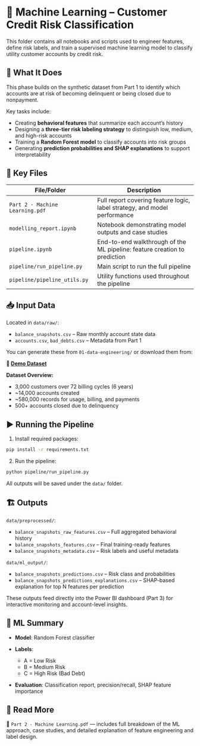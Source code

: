# 🧠 Machine Learning – Customer Credit Risk Classification

This folder contains all notebooks and scripts used to engineer features, define risk labels, and train a supervised machine learning model to classify utility customer accounts by credit risk.

## 🎯 What It Does

This phase builds on the synthetic dataset from Part 1 to identify which accounts are at risk of becoming delinquent or being closed due to nonpayment.

Key tasks include:

* Creating **behavioral features** that summarize each account’s history
* Designing a **three-tier risk labeling strategy** to distinguish low, medium, and high-risk accounts
* Training a **Random Forest model** to classify accounts into risk groups
* Generating **prediction probabilities and SHAP explanations** to support interpretability

## 📂 Key Files

| File/Folder                     | Description                                                               |
| ------------------------------- | ------------------------------------------------------------------------- |
| `Part 2 - Machine Learning.pdf` | Full report covering feature logic, label strategy, and model performance |
| `modelling_report.ipynb`        | Notebook demonstrating model outputs and case studies                     |
| `pipeline.ipynb`                | End-to-end walkthrough of the ML pipeline: feature creation to prediction |
| `pipeline/run_pipeline.py`      | Main script to run the full pipeline                                      |
| `pipeline/pipeline_utils.py`    | Utility functions used throughout the pipeline                            |

## 📥 Input Data

Located in `data/raw/`:

* `balance_snapshots.csv` – Raw monthly account state data
* `accounts.csv`, `bad_debts.csv` – Metadata from Part 1

You can generate these from `01-data-engineering/` or download them from:

**🔗 [Demo Dataset](https://umanitoba-my.sharepoint.com/:f:/g/personal/tranndt_myumanitoba_ca/El2HkuodHShOmfMw5a5JZ8cBqGlAQ0BOJlLP58izg_7lqQ?e=v7z3J3)**

**Dataset Overview:**

* 3,000 customers over 72 billing cycles (6 years)
* \~14,000 accounts created
* \~580,000 records for usage, billing, and payments
* 500+ accounts closed due to delinquency

## ▶️ Running the Pipeline

1. Install required packages:

```bash
pip install -r requirements.txt
```

2. Run the pipeline:

```bash
python pipeline/run_pipeline.py
```

All outputs will be saved under the `data/` folder.

## 🏗 Outputs

`data/preprocessed/`:

* `balance_snapshots_raw_features.csv` – Full aggregated behavioral history
* `balance_snapshots_features.csv` – Final training-ready features
* `balance_snapshots_metadata.csv` – Risk labels and useful metadata

`data/ml_output/`:

* `balance_snapshots_predictions.csv` – Risk class and probabilities
* `balance_snapshots_predictions_explanations.csv` – SHAP-based explanation for top N features per prediction

These outputs feed directly into the Power BI dashboard (Part 3) for interactive monitoring and account-level insights.

## 🧠 ML Summary

* **Model**: Random Forest classifier
* **Labels**:

  * A = Low Risk
  * B = Medium Risk
  * C = High Risk (Bad Debt)
* **Evaluation**: Classification report, precision/recall, SHAP feature importance

## 📘 Read More

📄 `Part 2 - Machine Learning.pdf` — includes full breakdown of the ML approach, case studies, and detailed explanation of feature engineering and label design.